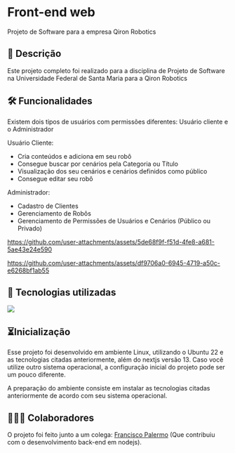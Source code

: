 # Front-end web
Projeto de Software para a empresa Qiron Robotics

## 📖 Descrição
Este projeto completo foi realizado para a disciplina de Projeto de Software na Universidade Federal de Santa Maria para a Qiron Robotics

## 🛠️ Funcionalidades
Existem dois tipos de usuários com permissões diferentes: Usuário cliente e o Administrador

Usuário Cliente: 
- Cria conteúdos e adiciona em seu robô
- Consegue buscar por cenários pela Categoria ou Título
- Visualização dos seu cenários e cenários definidos como público
- Consegue editar seu robô

Administrador: 
- Cadastro de Clientes
- Gerenciamento de Robôs
- Gerenciamento de Permissões de Usuários e Cenários (Público ou Privado)

https://github.com/user-attachments/assets/5de68f9f-f51d-4fe8-a681-5ae43e24e590

https://github.com/user-attachments/assets/df9706a0-6945-4719-a50c-e6268bf1ab55


## 📡 Tecnologias utilizadas
<p align="left"> <a href="https://github.com/Aela-ui"><img src="https://skillicons.dev/icons?i=react,js"> </a> </p>

## ⏳Inicialização
Esse projeto foi desenvolvido em ambiente Linux, utilizando o Ubuntu 22 e as tecnologias citadas anteriormente, além do nextjs versão 13. Caso você utilize outro sistema operacional, a configuração inicial do projeto pode ser um pouco diferente.

A preparação do ambiente consiste em instalar as tecnologias citadas anteriormente de acordo com seu sistema operacional.

## 🤵🤵‍♀️ Colaboradores
O projeto foi feito junto a um colega: <a href="https://github.com/chicopalermo">Francisco Palermo</a> (Que contribuiu com o desenvolvimento back-end em nodejs).
